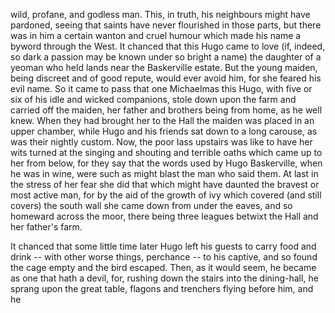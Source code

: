 wild, profane, and godless man. This, in truth, his neighbours might
have pardoned, seeing that saints have never flourished in those parts,
but there was in him a certain wanton and cruel humour which made his
name a byword through the West. It chanced that this Hugo came to love
(if, indeed, so dark a passion may be known under so bright a name) the
daughter of a yeoman who held lands near the Baskerville estate. But the
young maiden, being discreet and of good repute, would ever avoid him,
for she feared his evil name. So it came to pass that one Michaelmas
this Hugo, with five or six of his idle and wicked companions, stole
down upon the farm and carried off the maiden, her father and brothers
being from home, as he well knew. When they had brought her to the Hall
the maiden was placed in an upper chamber, while Hugo and his friends
sat down to a long carouse, as was their nightly custom. Now, the poor
lass upstairs was like to have her wits turned at the singing and
shouting and terrible oaths which came up to her from below, for they
say that the words used by Hugo Baskerville, when he was in wine, were
such as might blast the man who said them. At last in the stress of her
fear she did that which might have daunted the bravest or most active
man, for by the aid of the growth of ivy which covered (and still
covers) the south wall she came down from under the eaves, and so
homeward across the moor, there being three leagues betwixt the Hall and
her father's farm.

It chanced that some little time later Hugo left his guests to carry
food and drink -- with other worse things, perchance -- to his captive,
and so found the cage empty and the bird escaped. Then, as it would
seem, he became as one that hath a devil, for, rushing down the stairs
into the dining-hall, he sprang upon the great table, flagons and
trenchers flying before him, and he
